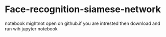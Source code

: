 # Face-recognition-siamese-network

notebook mightnot open on github.if you are intrested then download and run wih jupyter notebook
